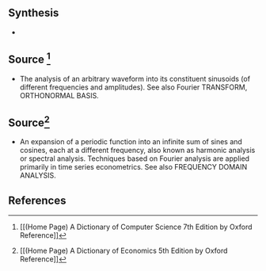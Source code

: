 ## Synthesis
- 
## Source [^1]
- The analysis of an arbitrary waveform into its constituent sinusoids (of different frequencies and amplitudes). See also Fourier TRANSFORM, ORTHONORMAL BASIS.
## Source[^2]
- An expansion of a periodic function into an infinite sum of sines and cosines, each at a different frequency, also known as harmonic analysis or spectral analysis. Techniques based on Fourier analysis are applied primarily in time series econometrics. See also FREQUENCY DOMAIN ANALYSIS.
## References

[^1]: [[(Home Page) A Dictionary of Computer Science 7th Edition by Oxford Reference]]
[^2]: [[(Home Page) A Dictionary of Economics 5th Edition by Oxford Reference]]